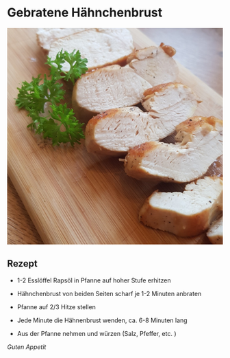 # Gebratene Hähnchenbrust

![img](imgs/Gebratene_Haehnchenbrust.jpg)

## Rezept
- 1-2 Esslöffel Rapsöl in Pfanne auf hoher Stufe erhitzen

- Hähnchenbrust von beiden Seiten scharf je 1-2 Minuten anbraten

- Pfanne auf 2/3 Hitze stellen

- Jede Minute die Hähnenbrust wenden, ca. 6-8 Minuten lang

- Aus der Pfanne nehmen und würzen (Salz, Pfeffer, etc. )

*Guten Appetit*
